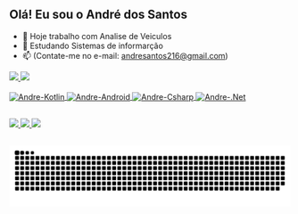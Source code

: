 ## Olá! Eu sou o André dos Santos


- 🔭 Hoje trabalho com Analise de Veiculos
- 🌱 Estudando Sistemas de informarção
- 📫 (Contate-me no e-mail: andresantos216@gmail.com)


 <div>
  <a href="https://github.com/Andredossantos96">
  <img height="166em" src="https://github-readme-stats.vercel.app/api?username=Andredossantos96&show_icons=true&theme=dark&include_all_commits=true&count_private=true"/>
  <img height="166em" src="https://github-readme-stats.vercel.app/api/top-langs/?username=Andredossantos96&layout=compact&langs_count=7&theme=dark"/>
</div>
  
<div style="display: inline_block"><br>
  <img align="center" alt="Andre-Kotlin" height="26" width="50" src=https://cdn.jsdelivr.net/gh/devicons/devicon/icons/kotlin/kotlin-original.svg>
  <img align="center" alt="Andre-Android" height="30" width="50" src=https://cdn.jsdelivr.net/gh/devicons/devicon/icons/android/android-original.svg>
 <img align="center" alt="Andre-Csharp" height="30" width="50" src=https://cdn.jsdelivr.net/gh/devicons/devicon/icons/csharp/csharp-original.svg>
 <img align="center" alt="Andre-.Net" height="30" width="50" src=https://cdn.jsdelivr.net/gh/devicons/devicon/icons/dotnetcore/dotnetcore-original.svg>
  
  ## 
 
<div>
  <a href="https://www.linkedin.com/in/andredossantoscurvina/" target="_blank"><img src="https://img.shields.io/badge/-LinkedIn-%230077B5?style=for-the-badge&logo=linkedin&logoColor=white" target="_blank">
 </a> 
 <a href="https://api.whatsapp.com/send?phone=5511948758417&text=Ol%C3%A1%20eu%20vim%20do%20seu%20Github" target="_blank">
  <img src="https://img.shields.io/badge/WhatsApp-25D366?style=for-the-badge&logo=whatsapp&logoColor=white" target="_blank">
 </a>
 <a>
  <a href="mailto:andresantos216@gmail.com"><img src="https://img.shields.io/badge/Gmail-D14836?style=for-the-badge&logo=gmail&logoColor=white" tagert="_blank">
  </a>
</div>
 
 ##
 
 <div>
  
  ![Snake animation](https://github.com/Andredossantos96/Andredossantos96/blob/output/github-contribution-grid-snake.svg)
 
</div> 
